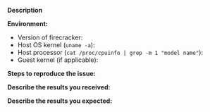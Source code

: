 <!--
If you are reporting a new issue, make sure that we do not have any duplicates
already open. You can ensure this by searching the issue list for this
repository. If there is a duplicate, please close your issue and add a comment
to the existing issue instead.

If you suspect your issue is a bug, please edit your issue description to
include the BUG REPORT INFORMATION shown below. We may close issues which do not contain this information if it may be required to help debug an issue. However, we
are happy to re-open issues once the information is provided.

---------------------------------------------------
BUG REPORT INFORMATION
---------------------------------------------------
Use the commands below to provide key information from your environment:
You do NOT have to include this information if this is a FEATURE REQUEST
-->

**Description**

<!--
Briefly describe the problem you are having in a few paragraphs.
-->

**Environment:**
- Version of firecracker:
- Host OS kernel (`uname -a`):
- Host processor (`cat /proc/cpuinfo | grep -m 1 "model name"`):
- Guest kernel (if applicable):

**Steps to reproduce the issue:**


**Describe the results you received:**


**Describe the results you expected:**


